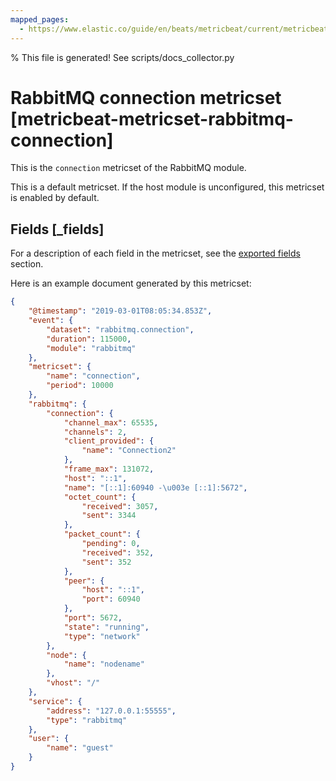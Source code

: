 ```yaml
---
mapped_pages:
  - https://www.elastic.co/guide/en/beats/metricbeat/current/metricbeat-metricset-rabbitmq-connection.html
---
```


% This file is generated! See scripts/docs_collector.py

# RabbitMQ connection metricset [metricbeat-metricset-rabbitmq-connection]

This is the `connection` metricset of the RabbitMQ module.

This is a default metricset. If the host module is unconfigured, this metricset is enabled by default.

## Fields [_fields]

For a description of each field in the metricset, see the [exported fields](/reference/metricbeat/exported-fields-rabbitmq.md) section.

Here is an example document generated by this metricset:

```json
{
    "@timestamp": "2019-03-01T08:05:34.853Z",
    "event": {
        "dataset": "rabbitmq.connection",
        "duration": 115000,
        "module": "rabbitmq"
    },
    "metricset": {
        "name": "connection",
        "period": 10000
    },
    "rabbitmq": {
        "connection": {
            "channel_max": 65535,
            "channels": 2,
            "client_provided": {
                "name": "Connection2"
            },
            "frame_max": 131072,
            "host": "::1",
            "name": "[::1]:60940 -\u003e [::1]:5672",
            "octet_count": {
                "received": 3057,
                "sent": 3344
            },
            "packet_count": {
                "pending": 0,
                "received": 352,
                "sent": 352
            },
            "peer": {
                "host": "::1",
                "port": 60940
            },
            "port": 5672,
            "state": "running",
            "type": "network"
        },
        "node": {
            "name": "nodename"
        },
        "vhost": "/"
    },
    "service": {
        "address": "127.0.0.1:55555",
        "type": "rabbitmq"
    },
    "user": {
        "name": "guest"
    }
}
```
